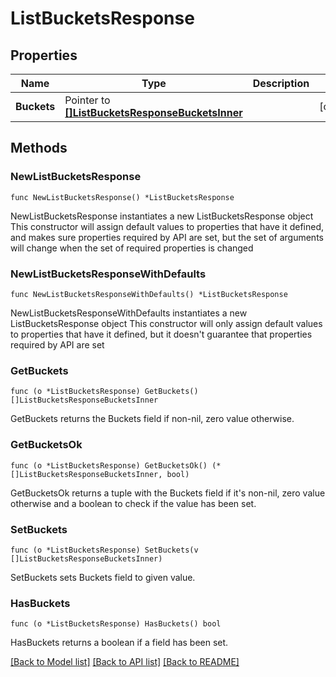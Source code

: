 # ListBucketsResponse

## Properties

Name | Type | Description | Notes
------------ | ------------- | ------------- | -------------
**Buckets** | Pointer to [**[]ListBucketsResponseBucketsInner**](ListBucketsResponseBucketsInner.md) |  | [optional] 

## Methods

### NewListBucketsResponse

`func NewListBucketsResponse() *ListBucketsResponse`

NewListBucketsResponse instantiates a new ListBucketsResponse object
This constructor will assign default values to properties that have it defined,
and makes sure properties required by API are set, but the set of arguments
will change when the set of required properties is changed

### NewListBucketsResponseWithDefaults

`func NewListBucketsResponseWithDefaults() *ListBucketsResponse`

NewListBucketsResponseWithDefaults instantiates a new ListBucketsResponse object
This constructor will only assign default values to properties that have it defined,
but it doesn't guarantee that properties required by API are set

### GetBuckets

`func (o *ListBucketsResponse) GetBuckets() []ListBucketsResponseBucketsInner`

GetBuckets returns the Buckets field if non-nil, zero value otherwise.

### GetBucketsOk

`func (o *ListBucketsResponse) GetBucketsOk() (*[]ListBucketsResponseBucketsInner, bool)`

GetBucketsOk returns a tuple with the Buckets field if it's non-nil, zero value otherwise
and a boolean to check if the value has been set.

### SetBuckets

`func (o *ListBucketsResponse) SetBuckets(v []ListBucketsResponseBucketsInner)`

SetBuckets sets Buckets field to given value.

### HasBuckets

`func (o *ListBucketsResponse) HasBuckets() bool`

HasBuckets returns a boolean if a field has been set.


[[Back to Model list]](../README.md#documentation-for-models) [[Back to API list]](../README.md#documentation-for-api-endpoints) [[Back to README]](../README.md)


